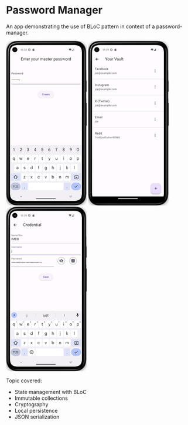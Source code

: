 # Password Manager

An app demonstrating the use of BLoC pattern in context of a password-manager.

![Password manager - password screen](password_manager_password_screen.png)
![Password manager - vault screen](password_manager_vault.png)
![Password manager - credentials screen](password_manager_credential.png)

Topic covered:

- State management with BLoC
- Immutable collections
- Cryptography
- Local persistence
- JSON serialization
